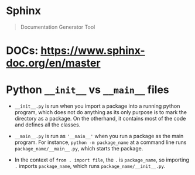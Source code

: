 
# Sphinx
> Documentation Generator Tool

# DOCs:  https://www.sphinx-doc.org/en/master



# Python `__init__` vs `__main__` files

- `__init__.py` is run when you import a package into a running python program,
  which does not do anything as its only purpose is to mark the directory as a package.
  On the otherhand, it contains most of the code and defines all the classes.

- `__main__.py` is run as `'__main__'` when you run a package as the main program.
  For instance, `python -m package_name` at a command line runs `package_name/__main__.py`,
  which starts the package.

- In the context of `from . import file`, the `.` is `package_name`,
  so importing `.` imports `package_name`, which runs `package_name/__init__.py`.

